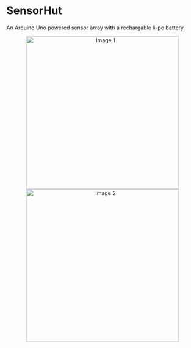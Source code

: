 # SensorHut
An Arduino Uno powered sensor array with a rechargable li-po battery.

<p align="center">
  <img src="https://github.com/AndreiBertescu/SensorHut/assets/126001291/dd75fdbe-2ac5-4cdf-b565-bf0fa5709cc7" width="400" alt="Image 1">
  <img src="https://github.com/AndreiBertescu/SensorHut/assets/126001291/520b7183-37d1-44b8-b051-6cda2a163015" width="400" alt="Image 2">
</p>
